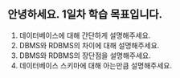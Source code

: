## 안녕하세요. 1일차 학습 목표입니다.

1. 데이터베이스에 대해 간단하게 설명해주세요.
2. DBMS와 RDBMS의 차이에 대해 설명해주세요.
3. DBMS와 RDBMS의 장단점을 설명해주세요.
4. 데이터베이스 스키마에 대해 아는만큼 설명해주세요.
